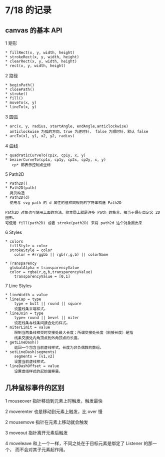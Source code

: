 # 7/18 的记录

## canvas 的基本 API

1 矩形

    * fillRect(x, y, width, height)
    * strokeRect(x, y, width, height)
    * clearRect(x, y, width, height)
    * rect(x, y, width, height)

2 路径

    * beginPath()
    * closePath()
    * stroke()
    * fill()
    * moveTo(x, y)
    * lineTo(x, y)

3 圆弧

    * arc(x, y, radius, startAngle, endAngle,anticlockwise)
      anticlockwise 为弧的方向，true 为逆时针， false 为顺时针，默认 false
    * arcTo(x1, y1, x2, y2, radius)


4 曲线

    * quadraticCurveTo(cp1x, cp1y, x, y)
    * bezierCurveTo(cp1x, cp1y, cp2x, cp2y, x, y)
       cp* 都表示控制点坐标

5 Path2D

    * Path2D()
    * Path2D(path)
      拷贝构造
    * Path2D(d)
      使用与 svg path 的 d 属性的值相同规则的字符串构造 Path2D

    Path2D 对象也可使用上面的方法，他本质上就是许多 Path 的集合，相当于保存自定义 2D 图形。
    可使用 fill(path2D) 或者 stroke(path2D) 来将 path2d 这个对象画出来

6 Styles

    * colors
      fillStyle = color
      strokeStyle = color
        color = #rrggbb || rgb(r,g,b) || colorName

    * Transparency
      globalAlpha = transparencyValue
      color = rgba(r,g,b,transparencyValue)
        transparencyValue = [0,1]

7 Line Styles

    * lineWidth = value
    * lineCap = type
        type = butt || round || square
        设置线条末端样式。
    * lineJoin = type
        type= round || bevel || miter
        设定线条与线条间接合处的样式。
    * miterLimit = value
        限制当两条线相交时交接处最大长度；所谓交接处长度（斜接长度）是指
        线条交接处内角顶点到外角顶点的长度。
    * getLineDash()
        返回一个包含当前虚线样式，长度为非负偶数的数组。
    * setLineDash(segments)
        segments = [v1,v2]
        设置当前虚线样式。
    * lineDashOffset = value
        设置虚线样式的起始偏移量。
        
## 几种鼠标事件的区别

1 mouseover 指针移动到元素上时触发，触发最快

2 moverenter 也是移动到元素上触发，比 over 慢

2 mousemove 指针在元素上移动就会触发

3 moveout 指针离开元素后触发

4 moveleave 和上一个一样，不同之处在于目标元素是绑定了 Listener 的那一个，
而不会对其子元素起作用。